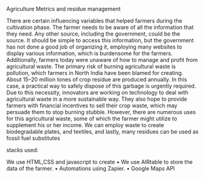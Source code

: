 Agriculture Metrics and residue management

  There are certain influencing variables that helped farmers during the cultivation phase. 
  The farmer needs to be aware of all the information that they need. Any other source, including the government, could be the source.
  It should be simple to access this information, but the government has not done a good job of organizing it, employing many websites to display various information, which is burdensome for the farmers. 
  Additionally, farmers today were unaware of how to manage and profit from agricultural waste. 
  The primary risk of burning agricultural waste is pollution, which farmers in North India have been blamed for creating. 
  About 15–20 million tones of crop residue are produced annually. In this case, a practical way to safely dispose of this garbage is urgently required. 
  Due to this necessity, innovators are working on technology to deal with agricultural waste in a more sustainable way. 
  They also hope to provide farmers with financial incentives to sell their crop waste, which may persuade them to stop burning stubble. 
  However, there are numerous uses for this agricultural waste, some of which the farmer might utilize to supplement his or her income. 
  We can employ waste to create biodegradable plates, and textiles, and lastly, many residues can be used as fossil fuel substitutes 
  
  
  stacks used:
  
   We use HTML,CSS and javascript to create
   • We use AIRtable to store the data of the farmer. 
   • Automations using Zapier.
   • Google Maps API  

  
  
